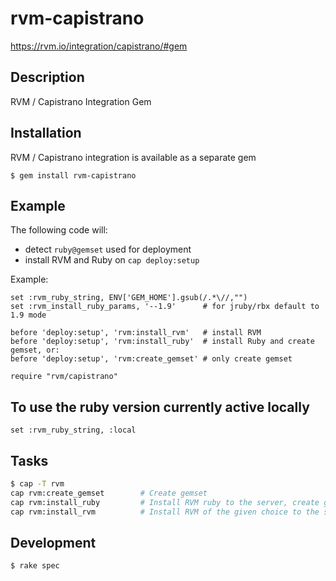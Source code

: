# rvm-capistrano

https://rvm.io/integration/capistrano/#gem

## Description

RVM / Capistrano Integration Gem

## Installation

RVM / Capistrano integration is available as a separate gem

    $ gem install rvm-capistrano

## Example

The following code will:

- detect `ruby@gemset` used for deployment
- install RVM and Ruby on `cap deploy:setup`

Example:

    set :rvm_ruby_string, ENV['GEM_HOME'].gsub(/.*\//,"")
    set :rvm_install_ruby_params, '--1.9'      # for jruby/rbx default to 1.9 mode

    before 'deploy:setup', 'rvm:install_rvm'   # install RVM
    before 'deploy:setup', 'rvm:install_ruby'  # install Ruby and create gemset, or:
    before 'deploy:setup', 'rvm:create_gemset' # only create gemset

    require "rvm/capistrano"

## To use the ruby version currently active locally

    set :rvm_ruby_string, :local

## Tasks

```bash
$ cap -T rvm
cap rvm:create_gemset        # Create gemset
cap rvm:install_ruby         # Install RVM ruby to the server, create gemset ...
cap rvm:install_rvm          # Install RVM of the given choice to the server.
```

## Development

    $ rake spec
